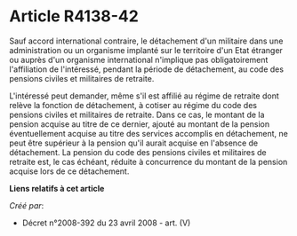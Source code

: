 # Article R4138-42

Sauf accord international contraire, le détachement d'un militaire dans une administration ou un organisme implanté sur le
territoire d'un Etat étranger ou auprès d'un organisme international n'implique pas obligatoirement l'affiliation de
l'intéressé, pendant la période de détachement, au code des pensions civiles et militaires de retraite.

L'intéressé peut demander, même s'il est affilié au régime de retraite dont relève la fonction de détachement, à cotiser au
régime du code des pensions civiles et militaires de retraite. Dans ce cas, le montant de la pension acquise au titre de ce
dernier, ajouté au montant de la pension éventuellement acquise au titre des services accomplis en détachement, ne peut être
supérieur à la pension qu'il aurait acquise en l'absence de détachement. La pension du code des pensions civiles et
militaires de retraite est, le cas échéant, réduite à concurrence du montant de la pension acquise lors de ce détachement.

**Liens relatifs à cet article**

_Créé par_:

  - Décret n°2008-392 du 23 avril 2008 - art. (V)
